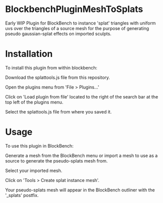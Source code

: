 # BlockbenchPluginMeshToSplats
Early WIP Plugin for BlockBench to instance 'splat' triangles with uniform uvs over the triangles of a source mesh for the purpose of generating pseudo gaussian-splat effects on imported sculpts.
# Installation
To install this plugin from within blockbench:

Download the splattools.js file from this repository.

Open the plugins menu from 'File > Plugins...'

Click on 'Load plugin from file' located to the right of the search bar at the top left of the plugins menu.

Select the splattools.js file from where you saved it.

# Usage
To use this plugin in BlockBench:

Generate a mesh from the BlockBench menu or import a mesh to use as a source to generate the pseudo-splats mesh from.

Select your imported mesh.

Click on 'Tools > Create splat instance mesh'.

Your pseudo-splats mesh will appear in the BlockBench outliner with the '_splats' postfix.

